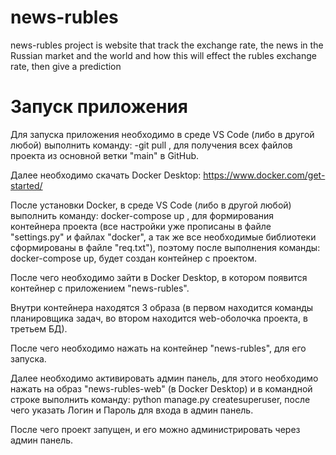 # news-rubles
news-rubles project is website that track the exchange rate, the news in the Russian market and the world and how this will effect the rubles exchange rate, then give a prediction


# Запуск приложения

Для запуска приложения необходимо в среде VS Code (либо в другой любой) выполнить команду: -git pull , для получения всех файлов проекта из основной ветки "main" в GitHub.

Далее необходимо скачать Docker Desktop: https://www.docker.com/get-started/

После установки Docker, в среде VS Code (либо в другой любой) выполнить команду: docker-compose up , для формирования контейнера проекта (все настройки уже прописаны в файле "settings.py" и файлах "docker", а так же все необходимые библиотеки сформированы в файле "req.txt"), поэтому после выполнения команды: docker-compose up, будет создан контейнер с проектом.

После чего необходимо зайти в Docker Desktop, в котором появится контейнер с приложением "news-rubles".

Внутри контейнера находятся 3 образа (в первом находится команды планировщика задач, во втором находится web-оболочка проекта, в третьем БД).


После чего необходимо нажать на контейнер "news-rubles", для его запуска. 


Далее необходимо активировать админ панель, для этого необходимо нажать на образ "news-rubles-web" (в Docker Desktop) и в командной строке выполнить команду: python manage.py createsuperuser, после чего указать Логин и Пароль для входа в админ панель.

После чего проект запущен, и его можно администрировать через админ панель.
